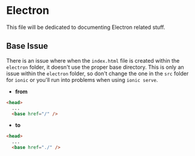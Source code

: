 # Electron

This file will be dedicated to documenting Electron related stuff.

## Base Issue

There is an issue where when the `index.html` file is created within the `electron` folder, it doesn't use the proper base directory. This is only an issue within the `electron` folder, so don't change the one in the `src` folder for `ionic` or you'll run into problems when using `ionic serve`.

- **from**
```html
<head>
  ...
  <base href="/" />
```

- **to**
```html
<head>
  ...
  <base href="./" />
```
